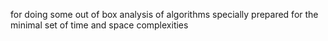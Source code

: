 for doing some out of box analysis of algorithms specially prepared for the minimal set of time and space complexities
